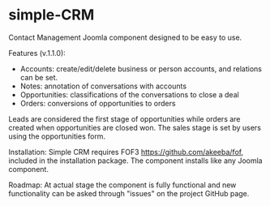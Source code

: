 # simple-CRM
Contact Management Joomla component designed to be easy to use. 

Features (v.1.1.0):
- Accounts: create/edit/delete business or person accounts, and relations can be set.
- Notes: annotation of conversations with accounts
- Opportunities: classifications of the conversations to close a deal
- Orders: conversions of opportunities to orders

Leads are considered the first stage of opportunities while orders are created when opportunities are closed won. The sales stage is set by users using the opportunities form.


Installation:
Simple CRM requires FOF3 https://github.com/akeeba/fof, included in the installation package. The component installs like any Joomla component.

Roadmap:
At actual stage the component is fully functional and new functionality can be asked through "issues" on the project GitHub page.


